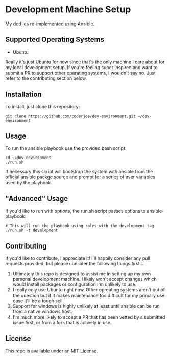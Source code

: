 Development Machine Setup
=========================

My dotfiles re-implemented using Ansible.

Supported Operating Systems
---------------------------

 * Ubuntu

Really it's just Ubuntu for now since that's the only machine I care about for
my local development setup. If you're feeling super inspired and want to submit
a PR to support other operating systems, I wouldn't say no. Just refer to the
contributing section below.

Installation
------------

To install, just clone this repository:

```
git clone https://github.com/coderjoe/dev-environment.git ~/dev-environment
```

Usage
-----

To run the ansible playbook use the provided bash script:

```
cd ~/dev-environment
./run.sh
```

If necessary this script will bootstrap the system with ansible from the official
ansible packge source and prompt for a series of user variables used by the
playbook.

"Advanced" Usage
----------------

If you'd like to run with options, the run.sh script passes options to ansible-playbook:

```
# This will run the playbook using roles with the development tag
./run.sh -t development
```

Contributing
------------

If you'd like to contribute, I appreciate it! I'll happily consider any pull
requests provided, but please consider the following things first...

1. Ultimately this repo is designed to assist me in setting up my own personal
   development machine. I likely won't accept changes which would install packages
	 or configuration I'm unlikely to use.
2. I really only use Ubuntu right now. Other opreating systems aren't out of the
   question but if it makes maintenance too difficult for my primary use case
	 it'll be a tough sell.
3. Support for windows is highly unlikely at least until ansible can be run from
   a native windows host.
4. I'm much more likely to accept a PR that has been vetted by a submitted issue
   first, or from a fork that is actively in use.

License
-------

This repo is available under an [MIT License](https://github.com/coderjoe/dev-environment).
